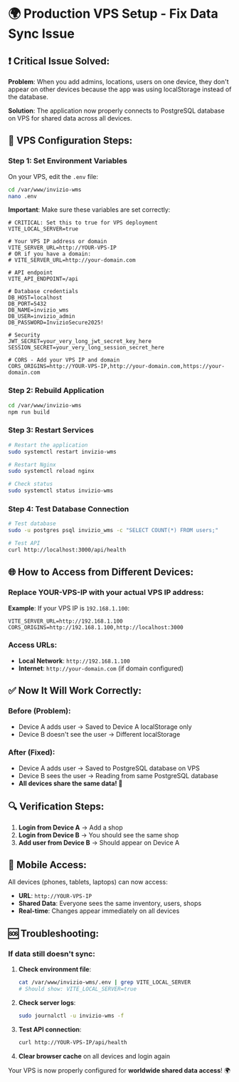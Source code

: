 # 🌍 Production VPS Setup - Fix Data Sync Issue

## ❗ **Critical Issue Solved:**

**Problem**: When you add admins, locations, users on one device, they don't appear on other devices because the app was using localStorage instead of the database.

**Solution**: The application now properly connects to PostgreSQL database on VPS for shared data across all devices.

## 🔧 **VPS Configuration Steps:**

### **Step 1: Set Environment Variables**

On your VPS, edit the `.env` file:

```bash
cd /var/www/invizio-wms
nano .env
```

**Important**: Make sure these variables are set correctly:
```env
# CRITICAL: Set this to true for VPS deployment
VITE_LOCAL_SERVER=true

# Your VPS IP address or domain
VITE_SERVER_URL=http://YOUR-VPS-IP
# OR if you have a domain:
# VITE_SERVER_URL=http://your-domain.com

# API endpoint
VITE_API_ENDPOINT=/api

# Database credentials
DB_HOST=localhost
DB_PORT=5432
DB_NAME=invizio_wms
DB_USER=invizio_admin
DB_PASSWORD=InvizioSecure2025!

# Security
JWT_SECRET=your_very_long_jwt_secret_key_here
SESSION_SECRET=your_very_long_session_secret_here

# CORS - Add your VPS IP and domain
CORS_ORIGINS=http://YOUR-VPS-IP,http://your-domain.com,https://your-domain.com
```

### **Step 2: Rebuild Application**

```bash
cd /var/www/invizio-wms
npm run build
```

### **Step 3: Restart Services**

```bash
# Restart the application
sudo systemctl restart invizio-wms

# Restart Nginx
sudo systemctl reload nginx

# Check status
sudo systemctl status invizio-wms
```

### **Step 4: Test Database Connection**

```bash
# Test database
sudo -u postgres psql invizio_wms -c "SELECT COUNT(*) FROM users;"

# Test API
curl http://localhost:3000/api/health
```

## 🌐 **How to Access from Different Devices:**

### **Replace YOUR-VPS-IP with your actual VPS IP address:**

**Example**: If your VPS IP is `192.168.1.100`:
```env
VITE_SERVER_URL=http://192.168.1.100
CORS_ORIGINS=http://192.168.1.100,http://localhost:3000
```

### **Access URLs:**
- **Local Network**: `http://192.168.1.100`
- **Internet**: `http://your-domain.com` (if domain configured)

## ✅ **Now It Will Work Correctly:**

### **Before (Problem):**
- Device A adds user → Saved to Device A localStorage only
- Device B doesn't see the user → Different localStorage

### **After (Fixed):**
- Device A adds user → Saved to PostgreSQL database on VPS
- Device B sees the user → Reading from same PostgreSQL database
- **All devices share the same data! 🎉**

## 🔍 **Verification Steps:**

1. **Login from Device A** → Add a shop
2. **Login from Device B** → You should see the same shop
3. **Add user from Device B** → Should appear on Device A

## 📱 **Mobile Access:**

All devices (phones, tablets, laptops) can now access:
- **URL**: `http://YOUR-VPS-IP`
- **Shared Data**: Everyone sees the same inventory, users, shops
- **Real-time**: Changes appear immediately on all devices

## 🆘 **Troubleshooting:**

### **If data still doesn't sync:**

1. **Check environment file**:
   ```bash
   cat /var/www/invizio-wms/.env | grep VITE_LOCAL_SERVER
   # Should show: VITE_LOCAL_SERVER=true
   ```

2. **Check server logs**:
   ```bash
   sudo journalctl -u invizio-wms -f
   ```

3. **Test API connection**:
   ```bash
   curl http://YOUR-VPS-IP/api/health
   ```

4. **Clear browser cache** on all devices and login again

Your VPS is now properly configured for **worldwide shared data access**! 🌍